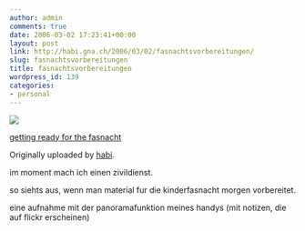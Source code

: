 ```yaml
---
author: admin
comments: true
date: 2006-03-02 17:23:41+00:00
layout: post
link: http://habi.gna.ch/2006/03/02/fasnachtsvorbereitungen/
slug: fasnachtsvorbereitungen
title: fasnachtsvorbereitungen
wordpress_id: 139
categories:
- personal
---
```



 [![](http://static.flickr.com/36/106851594_530ad41854_m.jpg)](http://www.flickr.com/photos/habi/106851594/)
   

 
  [getting ready for the fasnacht](http://www.flickr.com/photos/habi/106851594/)
    

  Originally uploaded by [habi](http://www.flickr.com/people/habi/).
 



im moment mach ich einen zivildienst.  

so siehts aus, wenn man material fur die kinderfasnacht morgen vorbereitet.  

eine aufnahme mit der panoramafunktion meines handys (mit notizen, die auf flickr erscheinen)
  

